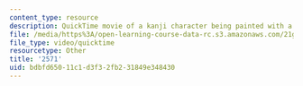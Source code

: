 ```yaml
---
content_type: resource
description: QuickTime movie of a kanji character being painted with a brush.
file: /media/https%3A/open-learning-course-data-rc.s3.amazonaws.com/21g-504-japanese-iv-spring-2009/bdbfd65011c1d3f32fb231849e348430_2571.mov
file_type: video/quicktime
resourcetype: Other
title: '2571'
uid: bdbfd650-11c1-d3f3-2fb2-31849e348430
---
```

